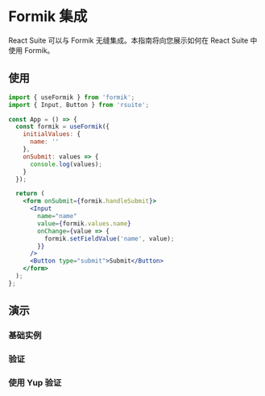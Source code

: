 # Formik 集成

React Suite 可以与 Formik 无缝集成。本指南将向您展示如何在 React Suite 中使用 Formik。

## 使用

```jsx
import { useFormik } from 'formik';
import { Input, Button } from 'rsuite';

const App = () => {
  const formik = useFormik({
    initialValues: {
      name: ''
    },
    onSubmit: values => {
      console.log(values);
    }
  });

  return (
    <form onSubmit={formik.handleSubmit}>
      <Input
        name="name"
        value={formik.values.name}
        onChange={value => {
          formik.setFieldValue('name', value);
        }}
      />
      <Button type="submit">Submit</Button>
    </form>
  );
};
```

## 演示

### 基础实例

<!--{include:`basic.md`}-->

### 验证

<!--{include:`validation.md`}-->

### 使用 Yup 验证

<!--{include:`yup-schema-validation.md`}-->

